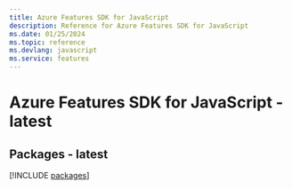 ```yaml
---
title: Azure Features SDK for JavaScript
description: Reference for Azure Features SDK for JavaScript
ms.date: 01/25/2024
ms.topic: reference
ms.devlang: javascript
ms.service: features
---
```

# Azure Features SDK for JavaScript - latest
## Packages - latest
[!INCLUDE [packages](features-index.md)]